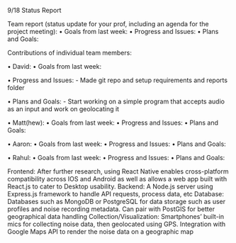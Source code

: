 9/18 Status Report

Team report (status update for your prof, including an agenda for the project meeting):
• Goals from last week:
• Progress and Issues:
• Plans and Goals:

Contributions of individual team members:

• David: 
  • Goals from last week:

  • Progress and Issues:
    - Made git repo and setup requirements and reports folder

  • Plans and Goals:
    - Start working on a simple program that accepts audio as an input and work on geolocating it


• Matt(hew):
  • Goals from last week:
  • Progress and Issues: 
  • Plans and Goals:


• Aaron:
  • Goals from last week:
  • Progress and Issues: 
  • Plans and Goals:


• Rahul:
  • Goals from last week:
  • Progress and Issues: 
  • Plans and Goals:


Frontend: After further research, using React Native enables cross-platform compatibility across
IOS and Android as well as allows a web app built with React.js to cater to Desktop usability.
Backend: A Node.js server using Express.js framework to handle API requests, process data, etc
Database: Databases such as MongoDB or PostgreSQL for data storage such as user profiles
and noise recording metadata. Can pair with PostGIS for better geographical data handling
Collection/Visualization: Smartphones’ built-in mics for collecting noise data, then geolocated
using GPS. Integration with Google Maps API to render the noise data on a geographic map
